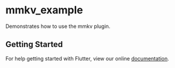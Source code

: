 # mmkv_example

Demonstrates how to use the mmkv plugin.

## Getting Started

For help getting started with Flutter, view our online
[documentation](https://flutter.io/).

